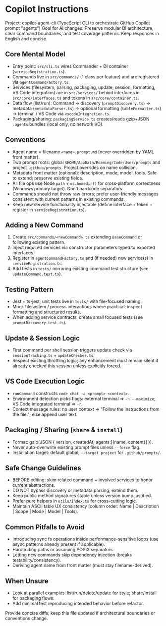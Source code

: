 # Copilot Instructions

Project: copilot-agent-cli (TypeScript CLI to orchestrate GitHub Copilot prompt "agents")
Goal for AI changes: Preserve modular DI architecture, clear command boundaries, and test coverage patterns.
Keep responses in English and concise.

## Core Mental Model
- Entry point: `src/cli.ts` wires Commander + DI container (`serviceRegistration.ts`).
- Commands live in `src/commands/` (1 class per feature) and are registered via `agentCommandFactory.ts`.
- Services (filesystem, parsing, packaging, update, session, formatting, VS Code integration) are in `src/services/` behind interfaces in `src/core/interfaces.ts` and tokens in `src/core/container.ts`.
- Data flow (list/run): Command -> discovery (`promptDiscovery.ts`) -> metadata (`metadataParser.ts`) -> optional formatting (`tableFormatter.ts`) -> terminal / VS Code via `vscodeIntegration.ts`.
- Packaging/sharing: `packagingService.ts` creates/reads gzip+JSON `.agents` bundles (local only, no network I/O).

## Conventions
- Agent name = filename `<name>.prompt.md` (never overridden by YAML front matter).
- Two prompt roots: global `$HOME/AppData/Roaming/Code/User/prompts` and project `.github/prompts`. Project overrides on name collision.
- Metadata front matter (optional): description, mode, model, tools. Safe to extend; preserve existing fields.
- All file ops use Node `path` + `os.homedir()` for cross‑platform correctness (Windows primary target). Don't hardcode separators.
- Commands should not throw raw errors; prefer user-friendly messages consistent with current patterns in existing commands.
- Keep new service functionality injectable (define interface + token + register in `serviceRegistration.ts`).

## Adding a New Command
1. Create `src/commands/<newCommand>.ts` extending `BaseCommand` or following existing pattern.
2. Inject required services via constructor parameters typed to exported interfaces.
3. Register in `agentCommandFactory.ts` and (if needed) new service(s) in `serviceRegistration.ts`.
4. Add tests in `tests/` mirroring existing command test structure (see `updateCommand.test.ts`).

## Testing Pattern
- Jest + ts-jest; unit tests live in `tests/` with file-focused naming.
- Mock filesystem / process interactions where practical; inspect formatting and structured results.
- When adding service contracts, create small focused tests (see `promptDiscovery.test.ts`).

## Update & Session Logic
- First command per shell session triggers update check via `sessionTracking.ts` + `updateChecker.ts`.
- Respect existing throttling logic; any enhancement must remain silent if already checked this session unless explicitly forced.

## VS Code Execution Logic
- `runCommand` constructs `code chat -a <prompt> <context>`.
- Environment detection picks flags: external terminal => `-n --maximize`; VS Code integrated terminal => `-r`.
- Context message rules: no user context => "Follow the instructions from the file."; else append user text.

## Packaging / Sharing (`share` & `install`)
- Format: gzip(JSON { version, createdAt, agents:[{name, content}] }).
- Never auto-overwrite existing prompt files unless `--force` flag.
- Installation target: default global; `--target project` for `.github/prompts/`.

## Safe Change Guidelines
- BEFORE editing: skim related command + involved services to honor current abstractions.
- DO NOT bypass discovery or metadata parsing; extend them.
- Keep public method signatures stable unless version bump justified.
- Prefer pure helpers in `utils/index.ts` for cross-cutting logic.
- Maintain ASCII table UX consistency (column order: Name | Description | Scope | Mode | Model | Tools).

## Common Pitfalls to Avoid
- Introducing sync fs operations inside performance-sensitive loops (use async patterns already present if applicable).
- Hardcoding paths or assuming POSIX separators.
- Letting new commands skip dependency injection (breaks testability/consistency).
- Deriving agent name from front matter (must stay filename-derived).

## When Unsure
- Look at parallel examples: list/run/delete/update for style; share/install for packaging flows.
- Add minimal test reproducing intended behavior before refactor.

Provide concise diffs; keep this file updated if architectural boundaries or conventions change.